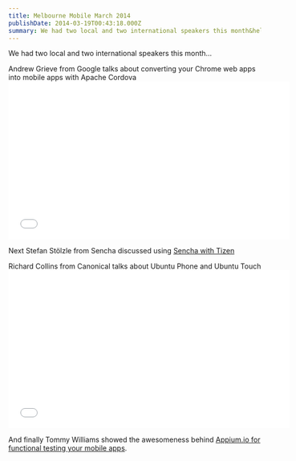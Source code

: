```yaml
---
title: Melbourne Mobile March 2014
publishDate: 2014-03-19T00:43:18.000Z
summary: We had two local and two international speakers this month&hellip;
---
```



We had two local and two international speakers this month&hellip;

Andrew Grieve from Google talks about converting your Chrome web apps into mobile apps with Apache Cordova<iframe allowfullscreen="" frameborder="0" height="315" src="//www.youtube.com/embed/MFu8-NlQ1tk" width="560"></iframe>

Next Stefan Stölzle from Sencha discussed using <a href="https://www.sencha.com/blog/building-a-tizen-app-with-sencha-touch/" target="_blank">Sencha with Tizen</a>

Richard Collins from Canonical talks about Ubuntu Phone and Ubuntu Touch<br /><iframe allowfullscreen="" frameborder="0" height="315" src="//www.youtube.com/embed/90xcwK1sbQg" width="560"></iframe>

And finally Tommy Williams showed the awesomeness behind <a href="https://blog.devgeeks.org/post/79964971393/appium-talk-at-melbourne-mobile" target="_blank">Appium.io for functional testing your mobile apps</a>.
